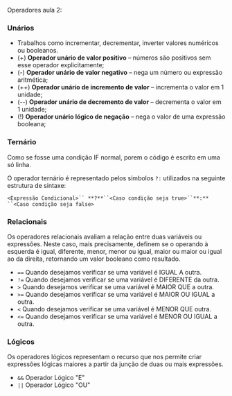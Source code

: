 Operadores aula 2:

### Unários

- Trabalhos como incrementar, decrementar, inverter valores numéricos ou booleanos.
- (+) **Operador unário de valor positivo** – números são positivos sem esse operador explicitamente;
- (-) **Operador unário de valor negativo** – nega um número ou expressão aritmética;
- (++) **Operador unário de incremento de valor** – incrementa o valor em 1 unidade;
- (--) **Operador unário de decremento de valor** – decrementa o valor em 1 unidade;
- (!) **Operador unário lógico de negação** – nega o valor de uma expressão booleana;

### Ternário

Como se fosse uma condição IF normal, porem o código é escrito em uma só linha.

O operador ternário é representado pelos símbolos `?:` utilizados na seguinte estrutura de sintaxe:

`<Expressão Condicional>`` **?**``<Caso condição seja true>``**:** ``<Caso condição seja false>`

### Relacionais

Os operadores relacionais avaliam a relação entre duas variáveis ou expressões. Neste caso, mais precisamente, definem se o operando à esquerda é igual, diferente, menor, menor ou igual, maior ou maior ou igual ao da direita, retornando um valor booleano como resultado.

- `==` Quando desejamos verificar se uma variável é IGUAL A outra.
- `!=` Quando desejamos verificar se uma variável é DIFERENTE da outra.
- `>` Quando desejamos verificar se uma variável é MAIOR QUE a outra.
- `>=` Quando desejamos verificar se uma variável é MAIOR OU IGUAL a outra.
- `<` Quando desejamos verificar se uma variável é MENOR QUE outra.
- `<=` Quando desejamos verificar se uma variável é MENOR OU IGUAL a outra.

### Lógicos

Os operadores lógicos representam o recurso que nos permite criar expressões lógicas maiores a partir da junção de duas ou mais expressões.

- `&&` Operador Lógico "E"
- `||` Operador Lógico "OU"